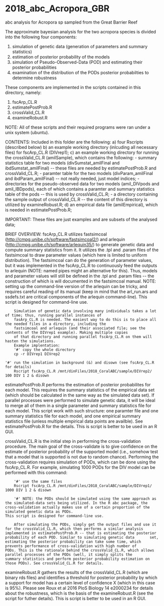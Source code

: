 # 2018_abc_Acropora_GBR
abc analysis for Acropora sp sampled from the Great Barrier Reef

The approximate bayesian analysis for the two acropora species is divided into the following four components:
  1) simulation of genetic data (generation of parameters and summary statistics)
  2) estimation of posterior probability of the models
  3) simulation of Pseudo-Observed-Data (POD) and estimating their posterior probabilities
  4) examination of the distribution of the PODs posterior probabilties to determine robustness

These components are implemented in the scripts contained in this directory, namely:
  1) fscArp_CL.R
  2) estimatePostProb.R
  3) crossValid_CL.R
  4) examineRobust.R

NOTE: All of these scripts and their required programs were ran under a unix system (ubuntu).

CONTENTS:
Included in this folder are the following:
  a) four Rscripts (described below)
  b) an example working directory (inlcuding all necessary files) for fscArp_CL.R (DIVrep1);
  c) an example working directory for running the crossValid_CL.R (amilSample), which contains the following:
        - summary statistics table for two models (divSumstat_amilFinal and ibdSumstat_amilFinal)
            -- these files are needed by estimatePostProb.R and crossValid_CL.R;
        - paramter table for the two models (divParam_amilFinal and ibdParam_amilFinal) -- not really needed, just model indices;
        - directories for the pseudo-observed data for two models (amil_DIVpods and amil_IBDpods), each of which
               contains a paramter and summary statistics table of the pods -- this is used by crossValid_CL.R;
        - a directory containing the sample output of crossValid_CL.R -- the content of this directory is utilized by examineRobust.R;
   d) an empirical data file (amilEmpirical), which is needed in estimatePostProb.R;

  IMPORTANT: These files are just examples and are subsets of the analysed data;

BRIEF OVERVIEW:
fscArp_CL.R utilizes fastsimcoal (http://cmpg.unibe.ch/software/fastsimcoal2/) and arlequin (http://cmpg.unibe.ch/software/arlequin35/)
		to generate genetic data and compute summary statistics from it. It utilizes the .tpl and .param files of the fastsimcoal to
		draw parameter values (which here is limited to uniform distribution). The fastsimcoal can do the generation of parameter values,
		but it was implemented in the fscArp_CL.R to continuously feed the outputs to arlequin (NOTE: named pipes might
		an alternative for this). Thus, models and parameter values will still be defined in the .tpl and .param files -- the construction       of which is will documented in the fastsimcoal manual. NOTE: setting up the command-line version of the arlequin can be tricky, and
		requires careful reading of its manual (keep in mind that the arl_run.ars and ssdefs.txt are critical components of 
		the arlequin command-line). This script is designed for command-line use.

		Simulation of genetic data involving many individuals takes a lot of time; thus, running parallel instances of 
		fasArp_CL.R is needed. The easiest way to do this is to place all the needed files in a directory, including the 
		fastsimcoal and arlequin (and their associated file; see the contents of the DIVrep1 example). Making multiple copies
		of that directory and running parallel fscArp_CL.R on them will hasten the simulations.
		Example implentation:
		'#' copy the whole directory	
		cp -r DIVrep1 DIVrep2 

   	'#' run the simulation in background (&) and disown (see fscArp_CL.R for details)
		Rscript fscArp_CL.R /mnt/dinFiles/2018_CoralABC/sample/DIVrep2/ 100 DIV 1 2 & disown

estimatePostProb.R performs the estimation of posterior probabilites for each model. This requires the summary statistics of the
		empirical data set (which should be calculated in the same way as the simulated data set). If parallel processes were performed
		to simulate genetic data, it will be ideal to merge all of them in a single parameter and summary statistics file for each model.
		This script work with such structure: one paramter file and one summary statistics file for each model, and one empirical summary       statistics file (unless multiple empirical data points are availble). See estimatePostProb.R for the details. This is script is         better to be used in an R GUI.
	
crossValid_CL.R is the initial step in performing the cross-validation procedure. The main goal of the cross-validate is to give             confidence on the estimate of posterior probability of the supported model (i.e., somehow test that a model that is supported is not     due to random chance). Performing the cross-validation requires simulation of PODs, which can be done using the fscArp_CL.R.
		For example, simulating 1000 PODs for the DIV model can be performed with this command:
		
		'#' use the same files 
		Rscript fscArp_CL.R /mnt/dinFiles/2018_CoralABC/sample/DIVrep1/ 1000 DIV 1 2 & disown 
		
		'#' NOTE: the PODs should be simulated using the same approach as the simulated-data sets being utilized. In the R abc package, the     cross-validation actually makes use of a certain proportion of the simulated genetic data as PODs.
    This script is designed for command-line use.

		After simulating the PODs, simply get the output files and use it for the crossValid_CL.R, which then performs a similar analysis       implemented in estimatePostProb.R -- that is estimating the posterior probability of each POD. Similar to simulating genetic data       set, estimating the posterior probability can take some time, which prevents performance of cross-validation with high number of         PODs. This is the rationale behind the crossValid_CL.R, which allows parallel processes of the PODs (well, it simply splits the         summary statistics and perform posterior probability estimation on those PODs). See crossValid_CL.R for details.

examineRobust.R gathers the results of the crossValid_CL.R (which are binary rds files) and identifies a threshold for posterior             probability by which a support for model has a certain level of confidence X (which in this case is 95%). Please see Roux et al 2016     PloS Biology 14 e2000234 for details about the robustness, which is the basis of the examineRobust.R (see the script for futher         details). This is script is better to be used in an R GUI.
